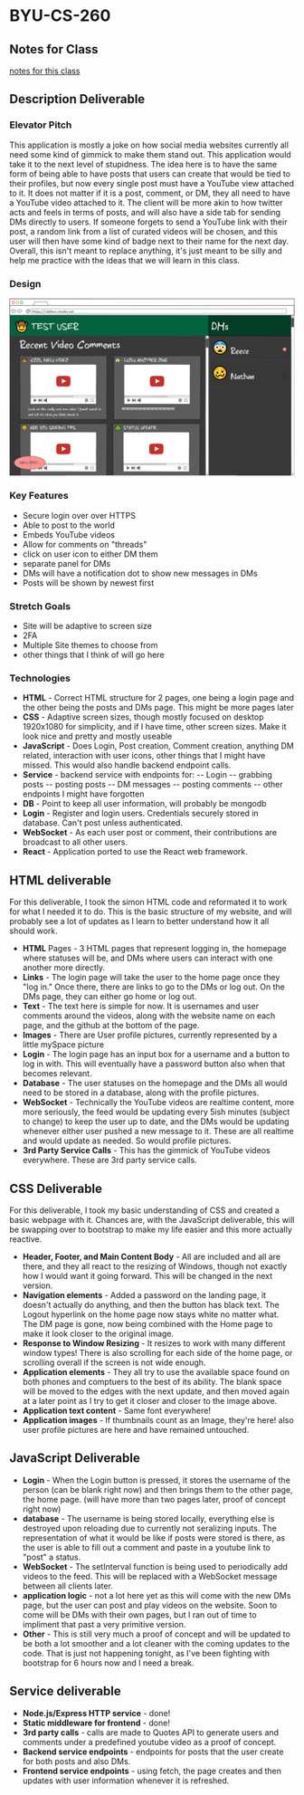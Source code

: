 # BYU-CS-260
## Notes for Class

[notes for this class](/notes.md)
## Description Deliverable
### Elevator Pitch
This application is mostly a joke on how social media websites currently all need some kind of gimmick to make them stand out. This application would take it to the next level of stupidness. The idea here is to have the same form of being able to have posts that users can create that would be tied to their profiles, but now every single post must have a YouTube view attached to it. It does not matter if it is a post, comment, or DM, they all need to have a YouTube video attached to it. The client will be more akin to how twitter acts and feels in terms of posts, and will also have a side tab for sending DMs directly to users. If someone forgets to send a YouTube link with their post, a random link from a list of curated videos will be chosen, and this user will then have some kind of badge next to their name for the next day. Overall, this isn't meant to replace anything, it's just meant to be silly and help me practice with the ideas that we will learn in this class.
### Design
![name of image](/Images/a.png)
### Key Features
 - Secure login over over HTTPS
 - Able to post to the world
 - Embeds YouTube videos
 - Allow for comments on "threads"
 - click on user icon to either DM them
 - separate panel for DMs
 - DMs will have a notification dot to show new messages in DMs
 - Posts will be shown by newest first
### Stretch Goals
 - Site will be adaptive to screen size
 - 2FA
 - Multiple Site themes to choose from
 - other things that I think of will go here
### Technologies
- **HTML** - Correct HTML structure for 2 pages, one being a login page and the other being the posts and DMs page. This might be more pages later
- **CSS** - Adaptive screen sizes, though mostly focused on desktop 1920x1080 for simplicity, and if I have time, other screen sizes. Make it look nice and pretty and mostly useable
- **JavaScript** - Does Login, Post creation, Comment creation, anything DM related, interaction with user icons, other things that I might have missed. This would also handle backend endpoint calls.
- **Service** - backend service with endpoints for:
-- Login
-- grabbing posts
-- posting posts
-- DM messages
-- posting comments
-- other endpoints I might have forgotten
- **DB** - Point to keep all user information, will probably be mongodb
- **Login** - Register and login users. Credentials securely stored in database. Can't post unless authenticated.
- **WebSocket** - As each user post or comment, their contributions are broadcast to all other users.
- **React** - Application ported to use the React web framework.
## HTML deliverable
For this deliverable, I took the simon HTML code and reformated it to work for what I needed it to do. This is the basic structure of my website, and will probably see a lot of updates as I learn to better understand how it all should work.
- **HTML** Pages - 3 HTML pages that represent logging in, the homepage where statuses will be, and DMs where users can interact with one another more directly.
- **Links** - The login page will take the user to the home page once they "log in." Once there, there are links to go to the DMs or log out. On the DMs page, they can either go home or log out.
- **Text** - The text here is simple for now. It is usernames and user comments around the videos, along with the website name on each page, and the github at the bottom of the page.
- **Images** - There are User profile pictures, currently represented by a little mySpace picture
- **Login** - The login page has an input box for a username and a button to log in with. This will eventually have a password button also when that becomes relevant.
- **Database** - The user statuses on the homepage and the DMs all would need to be stored in a database, along with the profile pictures.
- **WebSocket** - Technically the YouTube videos are realtime content, more more seriously, the feed would be updating every 5ish minutes (subject to change) to keep the user up to date, and the DMs would be updating whenever either user pushed a new message to it. These are all realtime and would update as needed. So would profile pictures.
- **3rd Party Service Calls** - This has the gimmick of YouTube videos everywhere. These are 3rd party service calls.
## CSS Deliverable
For this deliverable, I took my basic understanding of CSS and created a basic webpage with it. Chances are, with the JavaScript deliverable, this will be swapping over to bootstrap to make my life easier and this more actually reactive.
- **Header, Footer, and Main Content Body** - All are included and all are there, and they all react to the resizing of Windows, though not exactly how I would want it going forward. This will be changed in the next version.
- **Navigation elements** - Added a password on the landing page, it doesn't actually do anything, and then the button has black text. The Logout hyperlink on the home page now stays white no matter what. The DM page is gone, now being combined with the Home page to make it look closer to the original image.
- **Response to Window Resizing** - It resizes to work with many different window types! There is also scrolling for each side of the home page, or scrolling overall if the screen is not wide enough.
- **Application elements** - They all try to use the available space found on both phones and comptuers to the best of its ability. The blank space will be moved to the edges with the next update, and then moved again at a later point as I try to get it closer and closer to the image above.
- **Application text content** - Same font everywhere!
- **Application images** - If thumbnails count as an Image, they're here! also user profile pictures are here and have remained untouched. 
## JavaScript Deliverable
- **Login** - When the Login button is pressed, it stores the username of the person (can be blank right now) and then brings them to the other page, the home page. (will have more than two pages later, proof of concept right now)
- **database** - The username is being stored locally, everything else is destroyed upon reloading due to currently not seralizing inputs. The representation of what it would be like if posts were stored is there, as the user is able to fill out a comment and paste in a youtube link to "post" a status.
- **WebSocket** - The setInterval function is being used to periodically add videos to the feed. This will be replaced with a WebSocket message between all clients later.
- **application logic** - not a lot here yet as this will come with the new DMs page, but the user can post and play videos on the website. Soon to come will be DMs with their own pages, but I ran out of time to impliment that past a very primitive version.
- **Other** - This is still very much a proof of concept and will be updated to be both a lot smoother and a lot cleaner with the coming updates to the code. That is just not happening tonight, as I've been fighting with bootstrap for 6 hours now and I need a break.
## Service deliverable
- **Node.js/Express HTTP service** - done!
- **Static middleware for frontend** - done!
- **3rd party calls** - calls are made to Quotes API to generate users and comments under a predefined youtube video as a proof of concept.
- **Backend service endpoints** - endpoints for posts that the user create for both posts and also DMs.
- **Frontend service endpoints** - using fetch, the page creates and then updates with user information whenever it is refreshed.